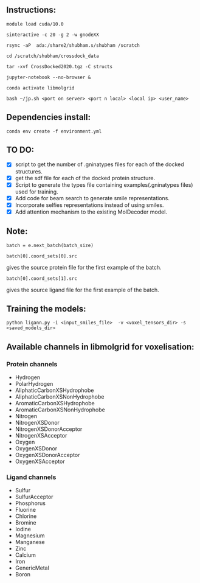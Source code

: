 ## Instructions:
```
module load cuda/10.0
```
```
sinteractive -c 20 -g 2 -w gnodeXX
```
```
rsync -aP  ada:/share2/shubham.s/shubham /scratch
```
```
cd /scratch/shubham/crossdock_data
```
```
tar -xvf CrossDocked2020.tgz -C structs
```
```
jupyter-notebook --no-browser &
```
```
conda activate libmolgrid
```
```
bash ~/jp.sh <port on server> <port n local> <local ip> <user_name>
```

## Dependencies install:
```
conda env create -f environment.yml
```

## TO DO:
- [x] script to get the number of .gninatypes files for each of the docked structures.
- [x] get the sdf file for each of the docked protein structure.
- [x] Script to generate the types file containing examples(.gninatypes files) used for training.
- [x] Add code for beam search to generate smile representations.
- [x] Incorporate selfies representations instead of using smiles.
- [x] Add attention mechanism to the existing MolDecoder model.

## Note:
```
batch = e.next_batch(batch_size)
```
```
batch[0].coord_sets[0].src
```
gives the source protein file for the first example of the batch.
```
batch[0].coord_sets[1].src
```
gives the source ligand file for the first example of the batch.

## Training the models:
```
python ligann.py -i <input_smiles_file>  -v <voxel_tensors_dir> -s
<saved_models_dir>
```
## Available channels in libmolgrid for voxelisation:
### Protein channels
- Hydrogen
- PolarHydrogen
- AliphaticCarbonXSHydrophobe
- AliphaticCarbonXSNonHydrophobe
- AromaticCarbonXSHydrophobe
- AromaticCarbonXSNonHydrophobe
- Nitrogen
- NitrogenXSDonor
- NitrogenXSDonorAcceptor
- NitrogenXSAcceptor
- Oxygen
- OxygenXSDonor
- OxygenXSDonorAcceptor
- OxygenXSAcceptor

### Ligand channels

- Sulfur
- SulfurAcceptor
- Phosphorus
- Fluorine
- Chlorine
- Bromine
- Iodine
- Magnesium
- Manganese
- Zinc
- Calcium
- Iron
- GenericMetal
- Boron
